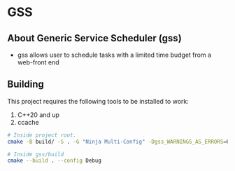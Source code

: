 # GSS

## About Generic Service Scheduler (gss)

- gss allows user to schedule tasks with a limited time budget from a web-front end 


## Building

This project requires the following tools 
to be installed to work:

1. C++20 and up
2. ccache


```bash
# Inside project root.
cmake -B build/ -S . -G "Ninja Multi-Config" -Dgss_WARNINGS_AS_ERRORS=OFF

# Inside gss/build
cmake --build . --config Debug
```
